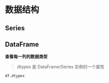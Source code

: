 # 数据结构

## Series

## DataFrame

**查看每一列的数据类型**

> dtypes 是 DataFrame/Series 实例的一个属性

```py
df.dtypes
```